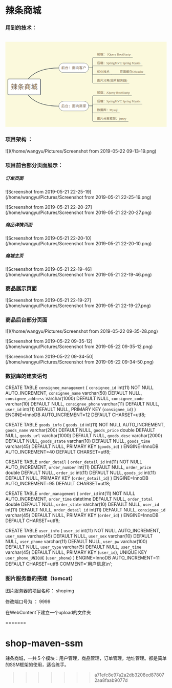 # 辣条商城 

### 用到的技术：

​					![](https://github.com/tomorrowbaby/image/blob/master/Screenshot%20from%202019-05-22%2008-44-44.png)

### 项目架构 ： 

![](/home/wangyu/Pictures/Screenshot from 2019-05-22 09-13-19.png)



### 项目前台部分页面展示：

##### 订单页面

![Screenshot from 2019-05-21 22-25-19](/home/wangyu/Pictures/Screenshot from 2019-05-21 22-25-19.png)

![Screenshot from 2019-05-21 22-20-27](/home/wangyu/Pictures/Screenshot from 2019-05-21 22-20-27.png)

##### 商品详情页面

![Screenshot from 2019-05-21 22-20-10](/home/wangyu/Pictures/Screenshot from 2019-05-21 22-20-10.png)

##### 商城主页

![Screenshot from 2019-05-21 22-19-46](/home/wangyu/Pictures/Screenshot from 2019-05-21 22-19-46.png)

### 商品展示页面

![Screenshot from 2019-05-21 22-19-27](/home/wangyu/Pictures/Screenshot from 2019-05-21 22-19-27.png)

### 商品后台部分页面

![](/home/wangyu/Pictures/Screenshot from 2019-05-22 09-35-28.png)

![Screenshot from 2019-05-22 09-35-12](/home/wangyu/Pictures/Screenshot from 2019-05-22 09-35-12.png)

![Screenshot from 2019-05-22 09-34-50](/home/wangyu/Pictures/Screenshot from 2019-05-22 09-34-50.png)



### 数据库的建表语句

CREATE TABLE `consignee_management` (
  `consignee_id` int(11) NOT NULL AUTO_INCREMENT,
  `consignee_name` varchar(50) DEFAULT NULL,
  `consignee_address` varchar(1000) DEFAULT NULL,
  `consignee_code` varchar(10) DEFAULT NULL,
  `consignee_phone` varchar(11) DEFAULT NULL,
  `user_id` int(11) DEFAULT NULL,
  PRIMARY KEY (`consignee_id`)
) ENGINE=InnoDB AUTO_INCREMENT=12 DEFAULT CHARSET=utf8;

CREATE TABLE `goods_info` (
  `goods_id` int(11) NOT NULL AUTO_INCREMENT,
  `goods_name` varchar(200) DEFAULT NULL,
  `goods_price` double DEFAULT NULL,
  `goods_url` varchar(1000) DEFAULT NULL,
  `goods_desc` varchar(2000) DEFAULT NULL,
  `goods_state` varchar(10) DEFAULT NULL,
  `goods_time` varchar(45) DEFAULT NULL,
  PRIMARY KEY (`goods_id`)
) ENGINE=InnoDB AUTO_INCREMENT=40 DEFAULT CHARSET=utf8;

CREATE TABLE `order_detail` (
  `order_detail_id` int(11) NOT NULL AUTO_INCREMENT,
  `order_number` int(11) DEFAULT NULL,
  `order_price` double DEFAULT NULL,
  `order_id` int(11) DEFAULT NULL,
  `goods_id` int(11) DEFAULT NULL,
  PRIMARY KEY (`order_detail_id`)
) ENGINE=InnoDB AUTO_INCREMENT=95 DEFAULT CHARSET=utf8;

CREATE TABLE `order_management` (
  `order_id` int(11) NOT NULL AUTO_INCREMENT,
  `order_time` datetime DEFAULT NULL,
  `order_total` double DEFAULT NULL,
  `order_state` varchar(10) DEFAULT NULL,
  `user_id` int(11) DEFAULT NULL,
  `order_detail_id` int(11) DEFAULT NULL,
  `consignee_id` varchar(45) DEFAULT NULL,
  PRIMARY KEY (`order_id`)
) ENGINE=InnoDB DEFAULT CHARSET=utf8;

CREATE TABLE `user_info` (
  `user_id` int(11) NOT NULL AUTO_INCREMENT,
  `user_name` varchar(45) DEFAULT NULL,
  `user_sex` varchar(10) DEFAULT NULL,
  `user_phone` varchar(11) DEFAULT NULL,
  `user_pw` varchar(100) DEFAULT NULL,
  `user_type` varchar(5) DEFAULT NULL,
  `user_time` varchar(45) DEFAULT NULL,
  PRIMARY KEY (`user_id`),
  UNIQUE KEY `user_phone_UNIQUE` (`user_phone`)
) ENGINE=InnoDB AUTO_INCREMENT=11 DEFAULT CHARSET=utf8 COMMENT='用户信息\\n';



### 图片服务器的搭建（tomcat）

图片服务器的项目名称： shopimg

修改端口号为 ： 9999

在WebContent下建立一个upload的文件夹



=======
# shop-maven-ssm
辣条商城，一共５个模块：用户管理，商品管理，订单管理，地址管理。都是简单的SSM框架的使用，适合练手。
>>>>>>> a71efc8e97a2a2db3208ed878072aa8faab9077d
